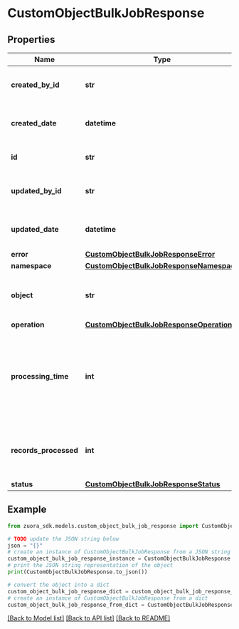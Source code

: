 # CustomObjectBulkJobResponse


## Properties

Name | Type | Description | Notes
------------ | ------------- | ------------- | -------------
**created_by_id** | **str** | The ID of the user who creates the job. | [optional] 
**created_date** | **datetime** | The time when the bulk job is created. | [optional] 
**id** | **str** | The custom object bulk job ID. | [optional] 
**updated_by_id** | **str** | The ID of the user who updates the job. | [optional] 
**updated_date** | **datetime** | The time when the bulk job is updated. | [optional] 
**error** | [**CustomObjectBulkJobResponseError**](CustomObjectBulkJobResponseError.md) |  | [optional] 
**namespace** | [**CustomObjectBulkJobResponseNamespace**](CustomObjectBulkJobResponseNamespace.md) |  | [optional] 
**object** | **str** | The object to that the bulk operation performs on. | [optional] 
**operation** | [**CustomObjectBulkJobResponseOperation**](CustomObjectBulkJobResponseOperation.md) |  | [optional] 
**processing_time** | **int** | The amount of time elapsed, in milliseconds, from the submission to the completion of the bulk job. | [optional] 
**records_processed** | **int** | The number of object records processed by the bulk job. | [optional] 
**status** | [**CustomObjectBulkJobResponseStatus**](CustomObjectBulkJobResponseStatus.md) |  | [optional] 

## Example

```python
from zuora_sdk.models.custom_object_bulk_job_response import CustomObjectBulkJobResponse

# TODO update the JSON string below
json = "{}"
# create an instance of CustomObjectBulkJobResponse from a JSON string
custom_object_bulk_job_response_instance = CustomObjectBulkJobResponse.from_json(json)
# print the JSON string representation of the object
print(CustomObjectBulkJobResponse.to_json())

# convert the object into a dict
custom_object_bulk_job_response_dict = custom_object_bulk_job_response_instance.to_dict()
# create an instance of CustomObjectBulkJobResponse from a dict
custom_object_bulk_job_response_from_dict = CustomObjectBulkJobResponse.from_dict(custom_object_bulk_job_response_dict)
```
[[Back to Model list]](../README.md#documentation-for-models) [[Back to API list]](../README.md#documentation-for-api-endpoints) [[Back to README]](../README.md)


